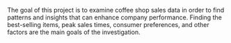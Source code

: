 The goal of this project is to examine coffee shop sales data in order to find patterns and insights that can enhance company performance. Finding the best-selling items, peak sales times, consumer preferences, and other factors are the main goals of the investigation.
